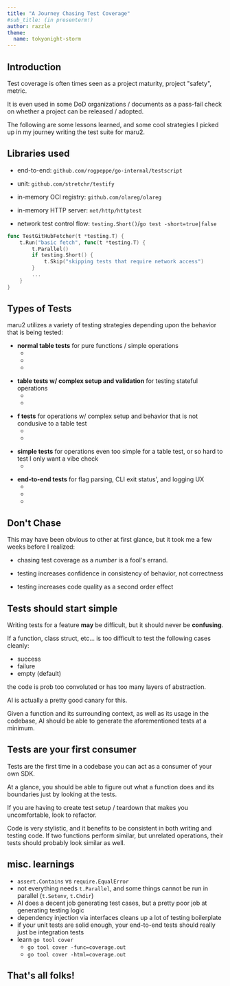 ```yaml
---
title: "A Journey Chasing Test Coverage"
#sub_title: (in presenterm!)
author: razzle
theme:
  name: tokyonight-storm
---
```


## Introduction

Test coverage is often times seen as a project maturity, project "safety", metric.

It is even used in some DoD organizations / documents as a pass-fail check
on whether a project can be released / adopted.

The following are some lessons learned, and some cool strategies I picked up in my journey writing the test suite for maru2.

<!-- end_slide -->

## Libraries used

- end-to-end: `github.com/rogpeppe/go-internal/testscript`
<!-- pause -->
- unit: `github.com/stretchr/testify`
<!-- pause -->
- in-memory OCI registry: `github.com/olareg/olareg`
<!-- pause -->
- in-memory HTTP server: `net/http/httptest`
<!-- pause -->
- network test control flow: `testing.Short()`/`go test -short=true|false`
<!-- pause -->

```go
func TestGitHubFetcher(t *testing.T) {
	t.Run("basic fetch", func(t *testing.T) {
		t.Parallel()
		if testing.Short() {
			t.Skip("skipping tests that require network access")
		}
		...
	}
}
```

<!-- end_slide -->

## Types of Tests

maru2 utilizes a variety of testing strategies depending upon the behavior that is being tested:

<!-- pause -->
- **normal table tests** for pure functions / simple operations
  - [](if_test.go)
  - [](log_test.go)
  - [](output_test.go)
<!-- pause -->
- **table tests w/ complex setup and validation** for testing stateful operations
  - [](uses/store_test.go)
  - [](uses_test.go)
<!-- pause -->
- **f tests** for operations w/ complex setup and behavior that is not condusive to a table test
  - [](uses/http_test.go)
  - [](uses/oci_test.go)
<!-- pause -->
- **simple tests** for operations even too simple for a table test, or so hard to test I only want a vibe check
  - [](schema_test.go)
<!-- pause -->
- **end-to-end tests** for flag parsing, CLI exit status', and logging UX
  - [](cmd/root_test.go)
  - [](testdata/call-local.txtar)
  - [](testdata/completion.txtar)

<!-- end_slide -->

## Don't Chase

This may have been obvious to other at first glance, but it took me a few weeks before I realized:
<!-- pause -->
- chasing test coverage as a _number_ is a fool's errand.
<!-- pause -->
- testing increases confidence in consistency of behavior, not correctness
<!-- pause -->
- testing increases code quality as a second order effect

<!-- end_slide -->

## Tests should start simple

Writing tests for a feature **may** be difficult, but it should never be **confusing**.

<!-- pause -->

If a function, class struct, etc... is too difficult to test the following cases cleanly:

- success
- failure
- empty (default)

the code is prob too convoluted or has too many layers of abstraction.

AI is actually a pretty good canary for this.

Given a function and its surrounding context, as well as its usage in the codebase, AI should be able to generate the aforementioned tests at a minimum.

<!-- end_slide -->

## Tests are your first consumer

Tests are the first time in a codebase you can act as a consumer of your own SDK.

At a glance, you should be able to figure out what a function does and its boundaries just by looking at the tests.

<!-- pause -->

If you are having to create test setup / teardown that makes you uncomfortable, look to refactor.

Code is very stylistic, and it benefits to be consistent in both writing and testing code. If two functions perform similar, but unrelated operations, their tests should probably look similar as well.

<!-- end_slide -->

## misc. learnings

- `assert.Contains` vs `require.EqualError`
- not everything needs `t.Parallel`, and some things cannot be run in parallel (`t.Setenv`, `t.Chdir`)
- AI does a decent job generating test cases, but a pretty poor job at generating testing logic
- dependency injection via interfaces cleans up a lot of testing boilerplate
- if your unit tests are solid enough, your end-to-end tests should really just be integration tests
- learn `go tool cover`
  - `go tool cover -func=coverage.out`
  - `go tool cover -html=coverage.out`

<!-- end_slide -->

<!--jump_to_middle-->

## That's all folks!
